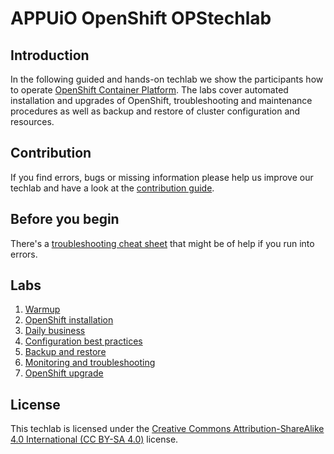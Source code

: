 # APPUiO OpenShift OPStechlab

## Introduction

In the following guided and hands-on techlab we show the participants how to operate [OpenShift Container Platform](https://www.openshift.com/). The labs cover automated installation and upgrades of OpenShift, troubleshooting and maintenance procedures as well as backup and restore of cluster configuration and resources.


## Contribution

If you find errors, bugs or missing information please help us improve our techlab and have a look at the [contribution guide](CONTRIBUTING.md).


## Before you begin

There's a [troubleshooting cheat sheet](resources/troubleshooting_cheat_sheet.md) that might be of help if you run into errors.


## Labs

1. [Warmup](labs/10_warmup.md)
2. [OpenShift installation](labs/20_installation.md)
3. [Daily business](labs/30_daily_business.md)
4. [Configuration best practices](labs/40_configuration_best_practices.md)
5. [Backup and restore](labs/50_backup_restore.md)
6. [Monitoring and troubleshooting](labs/60_monitoring_troubleshooting.md)
7. [OpenShift upgrade](labs/70_upgrade.md)


## License

This techlab is licensed under the [Creative Commons Attribution-ShareAlike 4.0 International (CC BY-SA 4.0)](LICENSE) license.
